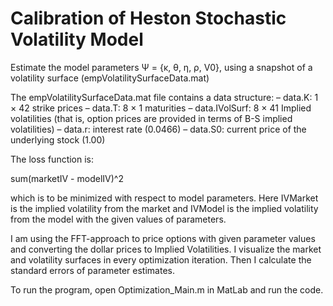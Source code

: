 # Calibration of Heston Stochastic Volatility Model

Estimate the model parameters Ψ = {κ, θ, η, ρ, V0}, using a snapshot of a volatility surface (empVolatilitySurfaceData.mat)

The empVolatilitySurfaceData.mat file contains a data structure:
– data.K: 1 × 42 strike prices
– data.T: 8 × 1 maturities
– data.IVolSurf: 8 × 41 Implied volatilities (that is, option prices are provided in terms of B-S implied volatilities)
– data.r: interest rate (0.0466)
– data.S0: current price of the underlying stock (1.00)

The loss function is:

  sum(marketIV - modelIV)^2

which is to be minimized with respect to model parameters. 
Here IVMarket is the implied volatility from the market
and IVModel is the implied volatility from the model with the given values of parameters.


I am using the FFT-approach to price options with given parameter values and converting the dollar prices to Implied Volatilities.
I visualize the market and volatility surfaces in every optimization iteration.
Then I calculate the standard errors of parameter estimates.

To run the program, open Optimization_Main.m in MatLab and run the code.
